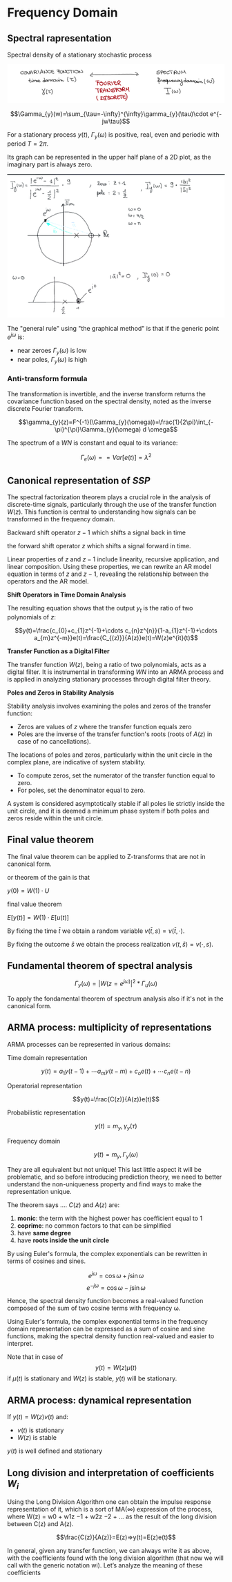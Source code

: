# Frequency Domain

## Spectral rapresentation

Spectral density of a stationary stochastic process

![](images/Pasted%20image%2020240320164139.png)

$$\Gamma_{y}(w)=\sum_{\tau=-\infty}^{\infty}\gamma_{y}(\tau)\cdot e^{-jw\tau}$$

For a stationary process $y(t)$, $\Gamma_y(\omega)$ is positive, real, even and periodic with period $T = 2\pi$.

Its graph can be represented in the upper half plane of a 2D plot, as the imaginary part is always zero.

![](images/Pasted%20image%2020240320183408.png)

The "general rule" using "the graphical method" is that if the generic point $e^{j\omega}$ is:

- near zeroes $\Gamma _y (\omega)$ is low
- near poles, $\Gamma _y (\omega)$ is high

### Anti-transform formula

The transformation is invertible, and the inverse transform returns the covariance function based on the spectral density, noted as the inverse discrete Fourier transform. 

$$\gamma_{y}(z)=F^{-1}(\Gamma_{y}(\omega))=\frac{1}{2\pi}\int_{-\pi}^{\pi}\Gamma_{y}(\omega) d \omega$$



The spectrum of a $WN$ is constant and equal to its variance:

$$\Gamma_{e}(\omega)==Var[e(t)]=\lambda^{2}$$


## Canonical representation of $SSP$

The spectral factorization theorem plays a crucial role in the analysis of discrete-time signals, particularly through the use of the transfer function $W(z)$. This function is central to understanding how signals can be transformed in the frequency domain.


Backward shift operator $z-1$ which shifts a signal back in time

the forward shift operator $z$  which shifts a signal forward in time.

Linear properties of $z$ and $z-1$ include linearity, recursive application, and linear composition. Using these properties, we can rewrite an AR model equation in terms of $z$ and $z-1$, revealing the relationship between the operators and the AR model.

**Shift Operators in Time Domain Analysis**

The resulting equation shows that the output $y_t$ is the ratio of two polynomials of $z$:

$$y(t)=\frac{c_{0}+c_{1}z^{-1}+\cdots c_{n}z^{n}}{1-a_{1}z^{-1}+\cdots a_{m}z^{-m}}e(t)=\frac{C_{(z)}}{A(z)}e(t)=W(z)e^{it}(t)$$


**Transfer Function as a Digital Filter**

The transfer function $W(z)$, being a ratio of two polynomials, acts as a digital filter. It is instrumental in transforming $WN$ into an ARMA process and is applied in analyzing stationary processes through digital filter theory. 

**Poles and Zeros in Stability Analysis**

Stability analysis involves examining the poles and zeros of the transfer function:

- Zeros are values of $z$ where the transfer function equals zero
- Poles are the inverse of the transfer function's roots (roots of $A(z)$ in case of no cancellations). 

The locations of poles and zeros, particularly within the unit circle in the complex plane, are indicative of system stability. 

-  To compute zeros, set the numerator of the transfer function equal to zero.
-  For poles, set the denominator equal to zero. 


A system is considered asymptotically stable if all poles lie strictly inside the unit circle, and it is deemed a minimum phase system if both poles and zeros reside within the unit circle.

## Final value theorem 


The final value theorem can be applied to Z-transforms that are not in canonical form.

or theorem of the gain is that 

$y(0)=W(1) \cdot U$ 

final value theorem 

$E[y(t)]=W(1) \cdot E[u(t)]$



By fixing the time $\bar{t}$ we obtain a random variable $v(\bar{t},s)=v(\bar{t},\cdot)$.

By fixing the outcome $\bar s$ we obtain the process realization $v(t,\bar{s})=v(\cdot,s)$.


## Fundamental theorem of spectral analysis 

$$\Gamma_{y}(\omega)=|W(z=e^{j\omega)}|^2*\Gamma_{u}(\omega)$$

To apply the fondamental theorem of spectrum analysis also if it's not in the canonical form. 




## ARMA process: multiplicity of representations


ARMA processes can be represented in various domains:

Time domain representation

$$y(t)=a_1y(t-1)+\cdots a_my(t-m)+ c_o e(t)+\cdots c_ne(t-n)$$


Operatorial representation

$$y(t)=\frac{C(z)}{A(z)}e(t)$$


Probabilistic representation

$$y(t)= m_y,\gamma_y(\tau)$$


Frequency domain 

$$y(t)=m_y,\Gamma_y(\omega)$$


They are all equivalent but not unique! This last little aspect it will be problematic, and so before introducing prediction theory, we need to better understand the non-uniqueness property and find ways to make the representation unique.


The theorem says .... $C(z)$ and $A(z)$ are:

1) **monic**: the term with the highest power has coefficient equal to $1$
2) **coprime**: no common factors to that can be simplified
3) have **same degree**
4) have **roots inside the unit circle**




By using Euler's formula, the complex exponentials can be rewritten in terms of cosines and sines. 

$$e^{j\omega } =\cos \omega +j \sin \omega$$
$$e^{-j\omega }=\cos \omega -j\sin \omega$$

Hence, the spectral density function becomes a real-valued function composed of the sum of two cosine terms with frequency ω.


Using Euler's formula, the complex exponential terms in the frequency domain representation can be expressed as a sum of cosine and sine functions, making the spectral density function real-valued and easier to interpret.


Note that in case of $$y(t)=W(z)\mu(t)$$
if $\mu(t)$ is stationary and $W(z)$ is stable, $y(t)$ will be stationary. 



## ARMA process: dynamical representation


If $y(t)=W(z)v(t)$ and: 

- $v(t)$ is stationary
- $W(z)$ is stable 

$y(t)$ is well defined and stationary





## Long division and interpretation of coefficients $W_i$


Using the Long Division Algorithm one can obtain the impulse response representation of it, which is a sort of MA(∞) expression of the process, where W(z) = w0 + w1z −1 + w2z −2 + ... as the result of the long division between C(z) and A(z).




$$\frac{C(z)}{A(z)}=E(z)=>y(t)=E(z)e(t)$$

In general, given any transfer function, we can always write it as above, with the coefficients found with the long division algorithm (that now we will call with the generic notation wi). Let’s analyze the meaning of these coefficients